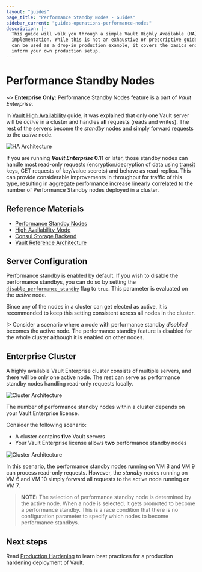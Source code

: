 ```yaml
---
layout: "guides"
page_title: "Performance Standby Nodes - Guides"
sidebar_current: "guides-operations-performance-nodes"
description: |-
  This guide will walk you through a simple Vault Highly Available (HA) cluster
  implementation. While this is not an exhaustive or prescriptive guide that
  can be used as a drop-in production example, it covers the basics enough to
  inform your own production setup.
---
```


# Performance Standby Nodes

~> **Enterprise Only:** Performance Standby Nodes feature is a part of _Vault Enterprise_.

In [Vault High Availability](/guides/operations/vault-ha-consul.html) guide, it
was explained that only one Vault server will be _active_ in a cluster and
handles **all** requests (reads and writes).  The rest of the servers become the
_standby_ nodes and simply forward requests to the _active_ node.  

![HA Architecture](/assets/images/vault-ha-consul-3.png)

If you are running **_Vault Enterprise_ 0.11** or later, those standby nodes can
handle most read-only requests (encryption/decryption of data using [transit](/docs/secrets/transit/index.html)
keys, GET requests of key/value secrets) and behave as read-replica. This can
provide considerable improvements in throughput for traffic of this type,
resulting in aggregate performance increase linearly correlated to the number of
Performance Standby nodes deployed in a cluster.


## Reference Materials

- [Performance Standby Nodes](/docs/enterprise/performance-standby/index.html)
- [High Availability Mode](/docs/concepts/ha.html)
- [Consul Storage Backend](/docs/configuration/storage/consul.html)
- [Vault Reference Architecture](/guides/operations/reference-architecture.html)


## Server Configuration

Performance standby is enabled by default. If you wish to disable the
performance standbys, you can do so by setting the
[`disable_performance_standby`](/docs/configuration/index.html#vault-enterprise-parameters)
flag to `true`.  This parameter is evaluated on the _active_ node.

Since any of the nodes in a cluster can get elected as active, it is recommended
to keep this setting consistent across all nodes in the cluster.

!> Consider a scenario where a node with performance standby _disabled_
becomes the active node. The performance standby feature is
disabled for the whole cluster although it is enabled on other nodes.


## Enterprise Cluster

A highly available Vault Enterprise cluster consists of multiple servers, and
there will be only one active node. The rest can serve as performance standby
nodes handling read-only requests locally.

![Cluster Architecture](/assets/images/vault-perf-standby-1.png)

The number of performance standby nodes within a cluster depends on your Vault
Enterprise license.

Consider the following scenario:

- A cluster contains **five** Vault servers
- Your Vault Enterprise license allows **two** performance standby nodes

![Cluster Architecture](/assets/images/vault-perf-standby.png)

In this scenario, the performance standby nodes running on VM 8 and VM 9 can
process read-only requests. However, the _standby_ nodes running on VM 6 and VM
10 simply forward all requests to the active node running on VM 7.


> **NOTE:** The selection of performance standby node is determined by the
active node. When a node is selected, it gets  promoted to become a performance
standby. This is a race condition that there is no configuration
parameter to specify which nodes to become performance standbys.


## Next steps

Read [Production Hardening](/guides/operations/production.html) to learn best
practices for a production hardening deployment of Vault.
